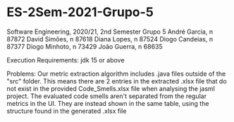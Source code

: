 # ES-2Sem-2021-Grupo-5

Software Engineering, 2020/21, 2nd Semester
Grupo 5
André Garcia, n 87872
David Simões, n 87618
Diana Lopes, n 87524
Diogo Candeias, n 87377
Diogo Minhoto, n 73429
João Guerra, n 68635

Execution Requirements: jdk 15 or above

Problems:
Our metric extraction algorithm includes .java files outside of the "src" folder. This means there are 2 entries in the extracted .xlsx file that do not exist in the provided Code_Smells.xlsx file when analysing the jasml project.
The evaluated code smells aren't separated from the regular metrics in the UI. They are instead shown in the same table, using the structure found in the generated .xlsx file
